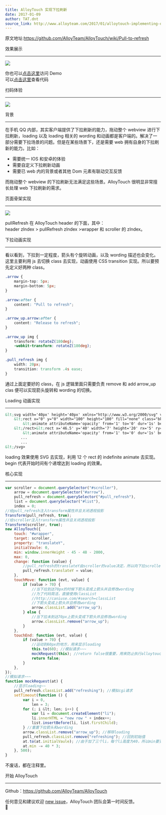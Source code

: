 ```yaml
---
title: AlloyTouch 实现下拉刷新
date: 2017-01-09
author: TAT.dnt
source_link: http://www.alloyteam.com/2017/01/alloytouch-implementing-dropdown-refresh/
---
```


<!-- {% raw %} - for jekyll -->

原文地址:<https://github.com/AlloyTeam/AlloyTouch/wiki/Pull-to-refresh>

效果展示  

* * *

![](http://images2015.cnblogs.com/blog/105416/201701/105416-20170109114535869-1708764997.gif)

你也可以[点击这里](http://alloyteam.github.io/AlloyTouch/refresh/pull_refresh/)访问 Demo  
可以[点击这里](https://github.com/AlloyTeam/AlloyTouch/blob/master/refresh/pull_refresh/index.html)查看代码

扫码体验  

* * *

![](http://images2015.cnblogs.com/blog/105416/201701/105416-20170109114542306-160399788.png)

背景  

* * *

在手机 QQ 内部，其实客户端提供了下拉刷新的能力，拖动整个 webview 进行下拉刷新，loading 以及 loading 相关的 wording 和动画都是客户端的。解决了一部分需要下拉场景的问题。但是在某些场景下，还是需要 web 拥有自身的下拉刷新的能力。比如：

-   需要统一 IOS 和安卓的体验
-   需要自定义下拉刷新动画
-   需要已 web 内的背景或者其他 Dom 元素有联动交互反馈

而拖动整个 webview 的下拉刷新无法满足这些场景。AlloyTouch 很明显非常擅长处理 web 下拉刷新的需求。

页面骨架实现  

* * *

![](http://images2015.cnblogs.com/blog/105416/201701/105416-20170109114556181-1378926254.png)

pullRefresh 在 AlloyTouch header 的下面，其中：  
header zIndex > pullRefresh zIndex >wrapper 和 scroller 的 zIndex。

下拉动画实现  

* * *

看以看到，下拉到一定程度，箭头有个旋转动画，以及 wording 描述也会变化。这里主要利用 js 去切换 class 去实现，动画使用 CSS transition 实现。所以要预先定义好两种 class。

```css
.arrow {
    margin-top: 5px;
    margin-bottom: 5px;
}
 
.arrow:after {
    content: "Pull to refresh";
}
    
.arrow_up.arrow:after {
    content: "Release to refresh";
}
 
.arrow_up img {
    transform: rotateZ(180deg);
    -webkit-transform: rotateZ(180deg);
}
 
.pull_refresh img {
    width: 20px;
    transition: transform .4s ease;
}
```

通过上面定要好的 class，在 js 逻辑里面只需要负责 remove 和 add arrow_up clas 便可以实现箭头旋转和 wording 的切换。

Loading 动画实现  

* * *

```html
&lt;svg width='40px' height='40px' xmlns="http://www.w3.org/2000/svg" viewBox="0 0 100 100" preserveAspectRatio="xMidYMid" class="uil-default">
    &lt;rect x="0" y="0" width="100" height="100" fill="none" class="bk">&lt;/rect>&lt;rect x='46.5' y='40' width='7' height='20' rx='5' ry='5' fill='#00a9f2' transform='rotate(0 50 50) translate(0 -30)'>
        &lt;animate attributeName='opacity' from='1' to='0' dur='1s' begin='0s' repeatCount='indefinite' />
    &lt;/rect>&lt;rect x='46.5' y='40' width='7' height='20' rx='5' ry='5' fill='#00a9f2' transform='rotate(30 50 50) translate(0 -30)'>
        &lt;animate attributeName='opacity' from='1' to='0' dur='1s' begin='0.08333333333333333s' repeatCount='indefinite' />
       ...
       ...
&lt;/svg>
```

loading 效果使用 SVG 去实现，利用 12 个 rect 的 indefinite animate 去实现。begin 代表开始时间有个递增达到 loading 的效果。

核心实现  

* * *

```javascript
var scroller = document.querySelector("#scroller"),
    arrow = document.querySelector("#arrow"),
    pull_refresh = document.querySelector("#pull_refresh"),
    list = document.querySelector("#list"),
    index = 0;
//给pull_refresh注入transform属性并且关闭透视投影
Transform(pull_refresh, true);
//给scroller注入transform属性并且关闭透视投影
Transform(scroller, true);
new AlloyTouch({
    touch: "#wrapper",
    target: scroller,
    property: "translateY",
    initialVaule: 0,
    min: window.innerHeight - 45 - 48 - 2000,
    max: 0,
    change: function (value) {
        //pull_refresh的translateY由scroller的value决定，所以向下拉scroller的时候，可以拉动pull_refresh
        pull_refresh.translateY = value;
    },
    touchMove: function (evt, value) {
        if (value > 70) {
            //当下拉到达70px的时候下箭头变成上箭头并且修改wording
            //为了代码简洁，直接使用classList
            //http://caniuse.com/#search=classList
            //下箭头变成上箭头并且修改wording
            arrow.classList.add("arrow_up");
        } else {
            //当下拉未到达70px上箭头变成下箭头并且修改wording
            arrow.classList.remove("arrow_up");
        }
    },
    touchEnd: function (evt, value) {
        if (value > 70) {
            //运动到60px的地方，用来显示loading
            this.to(60); //模拟请求~~~
            mockRequest(this); //return false很重要，用来防止执行alloytouch内部超出边界的回弹和惯性运动
            return false;
        }
    },
});
//模拟请求~~~
function mockRequest(at) {
    //显示loading~~
    pull_refresh.classList.add("refreshing"); //模拟cgi请求
    setTimeout(function () {
        var i = 0,
            len = 3;
        for (; i &lt; len; i++) {
            var li = document.createElement("li");
            li.innerHTML = "new row " + index++;
            list.insertBefore(li, list.firstChild);
        } //重置下拉箭头和wording
        arrow.classList.remove("arrow_up"); //移除loading
        pull_refresh.classList.remove("refreshing"); //回到初始值
        at.to(at.initialVaule); //由于加了三个li，每个li高度为40，所以min要变得更小
        at.min -= 40 * 3;
    }, 500);
}
```

不废话，都在注释里。

开始 AlloyTouch  

* * *

Github：<https://github.com/AlloyTeam/AlloyTouch>

任何意见和建议欢迎 [new issue](https://github.com/AlloyTeam/AlloyTouch/issues)，AlloyTouch 团队会第一时间反馈。  



<!-- {% endraw %} - for jekyll -->